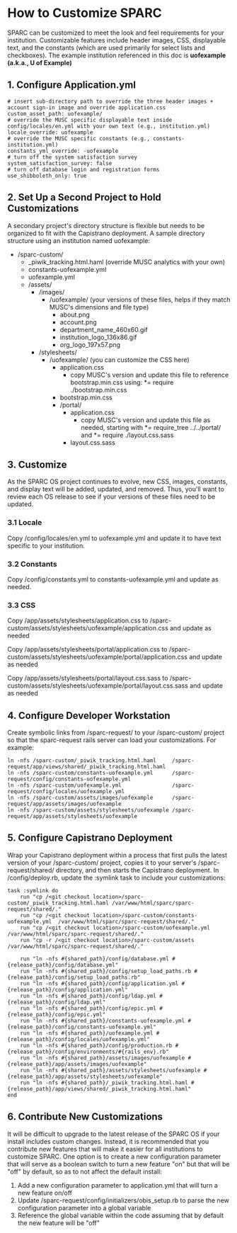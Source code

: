 # How to Customize SPARC
SPARC can be customized to meet the look and feel requirements for your institution. Customizable features include header images, CSS, displayable text, and the constants (which are used primarily for select lists and checkboxes). The example institution referenced in this doc is **uofexample (a.k.a., U of Example)**

## 1. Configure Application.yml
	# insert sub-directory path to override the three header images + account sign-in image and override application.css
	custom_asset_path: uofexample/
	# override the MUSC specific displayable text inside config/locales/en.yml with your own text (e.g., institution.yml)
	locale_override: uofexample
	# override the MUSC specific constants (e.g., constants-institution.yml)
	constants_yml_override: -uofexample
	# turn off the system satisfaction survey
	system_satisfaction_survey: false
	# turn off database login and registration forms
	use_shibboleth_only: true
	
## 2. Set Up a Second Project to Hold Customizations
A secondary project's directory structure is flexible but needs to be organized to fit with the Capistrano deployment. A sample directory structure using an institution named uofexample:

* /sparc-custom/
	* _piwik_tracking.html.haml (override MUSC analytics with your own)
	* constants-uofexample.yml
	* uofexample.yml
	* /assets/
	    * /images/
		    * /uofexample/ (your versions of these files, helps if they match MUSC's dimensions and file type)
			    * about.png
				* account.png
				* department_name_460x60.gif
				* institution_logo_136x86.gif
				* org_logo_197x57.png
		* /stylesheets/
			* /uofexample/ (you can customize the CSS here)
				* application.css
					* copy MUSC's version and update this file to reference bootstrap.min.css using: *= require ./bootstrap.min.css
				* bootstrap.min.css
				* /portal/
					* application.css
						* copy MUSC's version and update this file as needed, starting with  *= require_tree ../../portal/ and *= require ./layout.css.sass
					* layout.css.sass
 
## 3. Customize
As the SPARC OS project continues to evolve, new CSS, images, constants, and display text will be added, updated, and removed. Thus, you'll want to review each OS release to see if your versions of these files need to be updated.

### 3.1 Locale
Copy /config/locales/en.yml to uofexample.yml and update it to have text specific to your institution. 

### 3.2 Constants
Copy /config/constants.yml to constants-uofexample.yml and update as needed.

### 3.3 CSS
Copy /app/assets/stylesheets/application.css to /sparc-custom/assets/stylesheets/uofexample/application.css and update as needed

Copy /app/assets/stylesheets/portal/application.css to /sparc-custom/assets/stylesheets/uofexample/portal/application.css and update as needed

Copy /app/assets/stylesheets/portal/layout.css.sass to /sparc-custom/assets/stylesheets/uofexample/portal/layout.css.sass and update as needed

## 4. Configure Developer Workstation
Create symbolic links from /sparc-request/ to your /sparc-custom/ project so that the sparc-request rails server can load your customizations. For example:
	
	ln -nfs /sparc-custom/_piwik_tracking.html.haml 	/sparc-request/app/views/shared/_piwik_tracking.html.haml
	ln -nfs /sparc-custom/constants-uofexample.yml 		/sparc-request/config/constants-uofexample.yml
	ln -nfs /sparc-custom/uofexample.yml 				/sparc-request/config/locales/uofexample.yml
	ln -nfs /sparc-custom/assets/images/uofexample 		/sparc-request/app/assets/images/uofexample
    ln -nfs /sparc-custom/assets/stylesheets/uofexample /sparc-request/app/assets/stylesheets/uofexample

## 5. Configure Capistrano Deployment
Wrap your Capistrano deployment within a process that first pulls the latest version of your /sparc-custom/ project, copies it to your server's /sparc-request/shared/ directory, and then starts the Capistrano deployment. In /config/deploy.rb, update the :symlink task to include your customizations:
	
	task :symlink do
    	run "cp /<git checkout location>/sparc-custom/_piwik_tracking.html.haml /var/www/html/sparc/sparc-request/shared/."
    	run "cp /<git checkout location>/sparc-custom/constants-uofexample.yml 	/var/www/html/sparc/sparc-request/shared/."
    	run "cp /<git checkout location>/sparc-custom/uofexample.yml 			/var/www/html/sparc/sparc-request/shared/."
    	run "cp -r /<git checkout location>/sparc-custom/assets 				/var/www/html/sparc/sparc-request/shared/."
		
    	run "ln -nfs #{shared_path}/config/database.yml #{release_path}/config/database.yml"
    	run "ln -nfs #{shared_path}/config/setup_load_paths.rb #{release_path}/config/setup_load_paths.rb"
    	run "ln -nfs #{shared_path}/config/application.yml #{release_path}/config/application.yml"
    	run "ln -nfs #{shared_path}/config/ldap.yml #{release_path}/config/ldap.yml"
    	run "ln -nfs #{shared_path}/config/epic.yml #{release_path}/config/epic.yml"
    	run "ln -nfs #{shared_path}/constants-uofexample.yml #{release_path}/config/constants-uofexample.yml"
    	run "ln -nfs #{shared_path}/uofexample.yml #{release_path}/config/locales/uofexample.yml"
    	run "ln -nfs #{shared_path}/config/production.rb #{release_path}/config/environments/#{rails_env}.rb"
    	run "ln -nfs #{shared_path}/assets/images/uofexample #{release_path}/app/assets/images/uofexample"
    	run "ln -nfs #{shared_path}/assets/stylesheets/uofexample #{release_path}/app/assets/stylesheets/uofexample"
    	run "ln -nfs #{shared_path}/_piwik_tracking.html.haml #{release_path}/app/views/shared/_piwik_tracking.html.haml"
	end

## 6. Contribute New Customizations
It will be difficult to upgrade to the latest release of the SPARC OS if your install includes custom changes. Instead, it is recommended that you contribute new features that will make it easier for all institutions to customize SPARC. One option is to create a new configuration parameter that will serve as a boolean switch to turn a new feature "on" but that will be "off" by default, so as to not affect the default install:

1. Add a new configuration parameter to application.yml that will turn a new feature on/off
2. Update /sparc-request/config/initializers/obis_setup.rb to parse the new configuration parameter into a global variable
3. Reference the global variable within the code assuming that by default the new feature will be "off"
